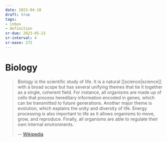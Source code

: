 ```yaml
---
date: 2023-04-18
draft: true
tags:
- inbox
- definition
sr-due: 2023-05-21
sr-interval: 4
sr-ease: 272
---
```


# Biology

> Biology is the scientific study of life. It is a natural
> [[science|science]] with a broad scope but has several unifying
> themes that tie it together as a single, coherent field. For instance, all
> organisms are made up of cells that process hereditary information encoded in
> genes, which can be transmitted to future generations. Another major theme is
> evolution, which explains the unity and diversity of life. Energy processing
> is also important to life as it allows organisms to move, grow, and reproduce.
> Finally, all organisms are able to regulate their own internal environments.
>
> -- [Wikipedia](https://en.wikipedia.org/wiki/Biology)